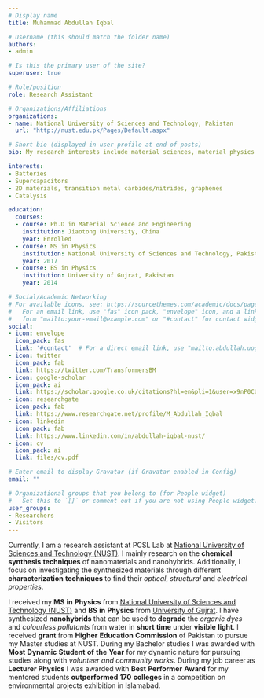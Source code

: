 ```yaml
---
# Display name
title: Muhammad Abdullah Iqbal

# Username (this should match the folder name)
authors:
- admin

# Is this the primary user of the site?
superuser: true

# Role/position
role: Research Assistant

# Organizations/Affiliations
organizations:
- name: National University of Sciences and Technology, Pakistan
  url: "http://nust.edu.pk/Pages/Default.aspx"

# Short bio (displayed in user profile at end of posts)
bio: My research interests include material sciences, material physics and solid state physics.

interests:
- Batteries
- Supercapacitors
- 2D materials, transition metal carbides/nitrides, graphenes
- Catalysis

education:
  courses:
  - course: Ph.D in Material Science and Engineering
    institution: Jiaotong University, China
    year: Enrolled
  - course: MS in Physics
    institution: National University of Sciences and Technology, Pakistan
    year: 2017
  - course: BS in Physics
    institution: University of Gujrat, Pakistan
    year: 2014

# Social/Academic Networking
# For available icons, see: https://sourcethemes.com/academic/docs/page-builder/#icons
#   For an email link, use "fas" icon pack, "envelope" icon, and a link in the
#   form "mailto:your-email@example.com" or "#contact" for contact widget.
social:
- icon: envelope
  icon_pack: fas
  link: '#contact'  # For a direct email link, use "mailto:abdullah.uog@gmail.com".
- icon: twitter
  icon_pack: fab
  link: https://twitter.com/TransformersBM
- icon: google-scholar
  icon_pack: ai
  link: https://scholar.google.co.uk/citations?hl=en&pli=1&user=x9nP0CUAAAAJ
- icon: researchgate
  icon_pack: fab
  link: https://www.researchgate.net/profile/M_Abdullah_Iqbal
- icon: linkedin
  icon_pack: fab
  link: https://www.linkedin.com/in/abdullah-iqbal-nust/
- icon: cv
  icon_pack: ai
  link: files/cv.pdf

# Enter email to display Gravatar (if Gravatar enabled in Config)
email: ""

# Organizational groups that you belong to (for People widget)
#   Set this to `[]` or comment out if you are not using People widget.
user_groups:
- Researchers
- Visitors
---
```


Currently, I am a research assistant at PCSL Lab at [National University of Sciences and Technology (NUST)](http://nust.edu.pk/Pages/Default.aspx/). 
I mainly research on the **chemical** **synthesis** **techniques** of nanomaterials and nanohybrids. Additionally, I focus on investigating the synthesized materials through different **characterization** **techniques** to find their *optical*, *structural* and *electrical properties*. 

I received my **MS** **in** **Physics** from [National University of Sciences and Technology (NUST)](http://nust.edu.pk/Pages/Default.aspx/) and **BS** **in** **Physics** from [University of Gujrat](https://uog.edu.pk/main.php). I have synthesized **nanohybrids** that can be used to **degrade** the *organic* *dyes* and *colourless* *pollutants* from water in **short** **time** under **visible** **light**. I received **grant** from **Higher** **Education** **Commission** of Pakistan to pursue my Master studies at NUST. 
During my Bachelor studies I was awarded with **Most** **Dynamic** **Student** **of** **the** **Year** for my dynamic nature for pursuing studies along with *volunteer* *and* *community works*. During my job career as **Lecturer Physics** I was awarded with **Best** **Performer** **Award** for my mentored students **outperformed** **170** **colleges** in a competition on environmental projects exhibition in Islamabad.
